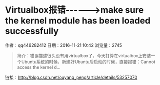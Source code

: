 # Virtualbox报错------>make sure the kernel module has been loaded successfully
作者：qq446282412
日期：2016-11-21 10:42
浏览量：2745
> 简介：错误描述很久没有用virtualbox了，今天打算在virtualbox上安装一个Ubuntu系统的时候，新建好Ubuntu后启动的时候，直接报错：Cannot access the kernel d...

 链接：http://blog.csdn.net/ouyang_peng/article/details/53257070
